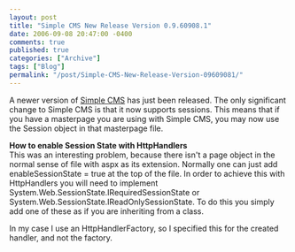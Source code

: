 ```yaml
---
layout: post
title: "Simple CMS New Release Version 0.9.60908.1"
date: 2006-09-08 20:47:00 -0400
comments: true
published: true
categories: ["Archive"]
tags: ["Blog"]
permalink: "/post/Simple-CMS-New-Release-Version-09609081/"
---
```

<!-- more -->



<p>A newer version of <a href="http://aspalliance.com/simplecms">Simple CMS</a> has just been released.&nbsp;The only significant change to Simple CMS is that it now supports sessions. This means that if you have a masterpage you are using with Simple CMS, you may now use the Session object in that masterpage file.</p>
<p><strong>How to enable Session State with HttpHandlers</strong><br />This was an interesting problem,&nbsp;because there isn't a page object in the normal sense of file with aspx as its extension. Normally one can just add enableSessionState = true at the top of the file. In order to achieve this with HttpHandlers you will need to implement System.Web.SessionState.IRequiredSessionState or System.Web.SessionState.IReadOnlySessionState. To do this you simply add one of these as if you are inheriting from a class.</p>
<p>In my case I use an HttpHandlerFactory, so I specified this for the created handler, and not the factory.</p>
